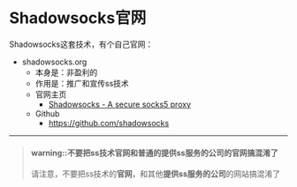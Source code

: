 # Shadowsocks官网

Shadowsocks这套技术，有个自己官网：

* shadowsocks.org
  * 本身是：非盈利的
  * 作用是：推广和宣传ss技术
  * 官网主页
    * [Shadowsocks - A secure socks5 proxy](http://shadowsocks.org/en/index.html)
  * Github
    * https://github.com/shadowsocks

---

> #### warning::不要把ss技术官网和普通的提供ss服务的公司的官网搞混淆了
>
> 请注意，不要把ss技术的**官网**，和其他**提供ss服务的公司**的网站搞混淆了
